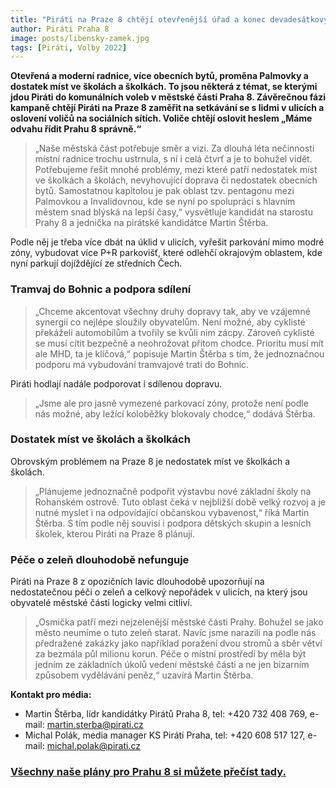 ```yaml
---
title: "Piráti na Praze 8 chtějí otevřenější úřad a konec devadesátkových tajností. Zahajují horkou část kampaně"
author: Piráti Praha 8
image: posts/libensky-zamek.jpg
tags: [Piráti, Volby 2022]
---
```


**Otevřená a moderní radnice, více obecních bytů, proměna Palmovky a dostatek míst ve školách a školkách. To jsou některá z témat, se kterými jdou Piráti do komunálních voleb v městské části Praha 8. Závěrečnou fázi kampaně chtějí Piráti na Praze 8 zaměřit na setkávání se s lidmi v ulicích a oslovení voličů na sociálních sítích. Voliče chtějí oslovit heslem „Máme odvahu řídit Prahu 8 správně.“**

>„Naše městská část potřebuje směr a vizi. Za dlouhá léta nečinnosti místní radnice trochu ustrnula, s ní i celá čtvrť a je to bohužel vidět. Potřebujeme řešit mnohé problémy, mezi které patří nedostatek míst ve školkách a školách, nevyhovující doprava či nedostatek obecních bytů. Samostatnou kapitolou je pak oblast tzv. pentagonu mezi Palmovkou a Invalidovnou, kde se nyní po spolupráci s hlavním městem snad blýská na lepší časy,“ vysvětluje kandidát na starostu Prahy 8 a jednička na pirátské kandidátce Martin Štěrba. 

Podle něj je třeba více dbát na úklid v ulicích, vyřešit parkování mimo modré zóny, vybudovat více P+R parkovišť, které odlehčí okrajovým oblastem, kde nyní parkují dojíždějící ze středních Čech.

### Tramvaj do Bohnic a podpora sdílení
>„Chceme akcentovat všechny druhy dopravy tak, aby ve vzájemné synergii co nejlépe sloužily obyvatelům. Není možné, aby cyklisté překáželi automobilům a tvořily se kvůli nim zácpy. Zároveň cyklisté se musí cítit bezpečně a neohrožovat přitom chodce. Prioritu musí mít ale MHD, ta je klíčová,“ popisuje Martin Štěrba s tím, že jednoznačnou podporu má vybudování tramvajové trati do Bohnic. 

Piráti hodlají nadále podporovat i sdílenou dopravu. 

>„Jsme ale pro jasně vymezené parkovací zóny, protože není podle nás možné, aby ležící koloběžky blokovaly chodce,“ dodává Štěrba. 
 
### Dostatek míst ve školách a školkách
Obrovským problémem na Praze 8 je nedostatek míst ve školkách a školách. 

>„Plánujeme jednoznačně podpořit výstavbu nové základní školy na Rohanském ostrově. Tuto oblast čeká v nejbližší době velký rozvoj a je nutné myslet i na odpovídající občanskou vybavenost,“ říká Martin Štěrba. S tím podle něj souvisí i podpora dětských skupin a lesních školek, kterou Piráti na Praze 8 plánují.           

### Péče o zeleň dlouhodobě nefunguje  
Piráti na Praze 8 z opozičních lavic dlouhodobě upozorňují na nedostatečnou péči o zeleň a celkový nepořádek v ulicích, na který jsou obyvatelé městské části logicky velmi citliví. 

>„Osmička patří mezi nejzelenější městské části Prahy. Bohužel se jako město neumíme o tuto zeleň starat. Navíc jsme narazili na podle nás předražené zakázky jako například poražení dvou stromů a sběr větví za bezmála půl milionu korun. Péče o místní prostředí by měla být jedním ze základních úkolů vedení městské části a ne jen bizarním způsobem vydělávání peněz,“ uzavírá Martin Štěrba.  

**Kontakt pro média:**
- Martin Štěrba, lídr kandidátky Pirátů Praha 8, tel: +420 732 408 769, e-mail: martin.sterba@pirati.cz
- Michal Polák, media manager KS Piráti Praha, tel: +420 608 517 127, e-mail: michal.polak@pirati.cz  

### [Všechny naše plány pro Prahu 8 si můžete přečíst tady.](https://praha8.pirati.cz/volby/2022-komunalni.html?pohled=program)
